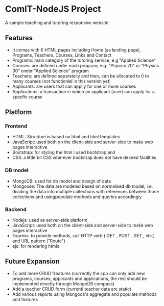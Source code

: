 # ComIT-NodeJS Project
A sample teaching and tutoring responsive website
## Features
* It comes with 6 HTML pages including Home (as landing page), Programs, Teachers. Courses, Links and Contact
* Programs: main category of the tutoring service, e.g "Applied Science"
* Courses: are defined under each program; e.g. "Physics 20" or "Physics 30" under "Applied Science" program
* Teachers: are defined separatelly and then, can be allocated to 0 to many courses (not functionlal in this version yet)
* Applicants: are users that can applly for one or more courses 
* Applications: a transaction in which an applicant (user) can apply for a specfic course 
## Platform
### Frontend
* HTML: Structure is based on html and html templates
* JavaScript: used both on the client-side and server-side to make web pages interactive
* Bootstrap: for styling the html I used bootstrap and 
* CSS: a little bit CSS wherever bootstrap does not have desired facilities 

### DB model
* MongoDB: used for db model and design of data
* Mongoose:  The data are modeled based on normalised db model, i.e. dividing the data into multiple collections with references between those collections and usingpopulate methods and queries accordingly

### Backend
* Nodejs: used as server-side platform
* JavaScript: used both on the client-side and server-side to make web pages interactive
* Express: to provide methods, call HTTP verb ( GET , POST , SET , etc.) and URL pattern ("Route")
* ejs: for rendering htmls 

## Future Expansion
* To add more CRUD freatures (currently the app can only add new programs, courses, applicants and applications, the rest should be implemented directly through MongoDB compass)
* Add a teacher CRUD form (currentl teacher data are static)
* Add various reports using Mongoos's aggregate and populate methods and features 
